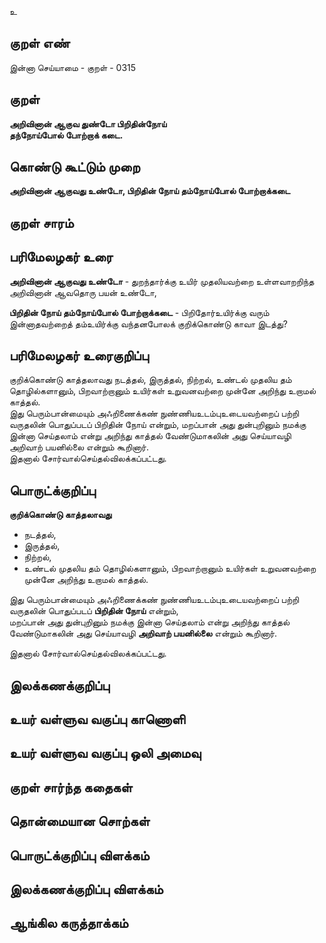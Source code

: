 உ

## குறள் எண் 

இன்னா செய்யாமை - குறள் - 0315  

## குறள் 

**அறிவினான் ஆகுவ துண்டோ பிறிதின்நோய்  
தந்நோய்போல் போற்றாக் கடை.**

## கொண்டு கூட்டும் முறை

**அறிவினான் ஆகுவது உண்டோ, பிறிதின் நோய் தம்நோய்போல் போற்றாக்கடை**

## குறள் சாரம் 


## பரிமேலழகர் உரை

**அறிவினான் ஆகுவது உண்டோ** - துறந்தார்க்கு உயிர் முதலியவற்றை உள்ளவாறறிந்த அறிவினான் ஆவதொரு பயன் உண்டோ,   

**பிறிதின் நோய் தம்நோய்போல் போற்றாக்கடை** - பிறிதோர்உயிர்க்கு வரும் இன்னாதவற்றைத் தம்உயிர்க்கு வந்தனபோலக் குறிக்கொண்டு காவா இடத்து?   

## பரிமேலழகர் உரைகுறிப்பு   

குறிக்கொண்டு காத்தலாவது நடத்தல், இருத்தல், நிற்றல், உண்டல் முதலிய தம் தொழில்களானும், பிறவாற்றானும் உயிர்கள் உறுவனவற்றை முன்னே அறிந்து உறாமல் காத்தல்.  
இது பெரும்பான்மையும் அஃறிணைக்கண் நுண்ணியஉடம்புஉடையவற்றைப் பற்றி வருதலின் பொதுப்படப் பிறிதின் நோய் என்றும், மறப்பான் அது துன்புறினும் நமக்கு இன்னா செய்தலாம் என்று அறிந்து காத்தல் வேண்டுமாகலின் அது செய்யாவழி அறிவாற் பயனில்லை என்றும் கூறினார்.   
இதனால் சோர்வால்செய்தல்விலக்கப்பட்டது.    

## பொருட்க்குறிப்பு 

**குறிக்கொண்டு காத்தலாவது**  
* நடத்தல்,   
* இருத்தல்,   
* நிற்றல்,   
* உண்டல் முதலிய தம் தொழில்களானும், பிறவாற்றானும் உயிர்கள் உறுவனவற்றை முன்னே அறிந்து உறாமல் காத்தல்.  

இது பெரும்பான்மையும் அஃறிணைக்கண் நுண்ணியஉடம்புஉடையவற்றைப் பற்றி வருதலின் பொதுப்படப் **பிறிதின் நோய்** என்றும்,  
மறப்பான் அது துன்புறினும் நமக்கு இன்னா செய்தலாம் என்று அறிந்து காத்தல் வேண்டுமாகலின் அது செய்யாவழி **அறிவாற் பயனில்லை** என்றும் கூறினார்.   

இதனால் சோர்வால்செய்தல்விலக்கப்பட்டது.   

## இலக்கணக்குறிப்பு  


## உயர் வள்ளுவ வகுப்பு காணொளி


## உயர் வள்ளுவ வகுப்பு ஒலி அமைவு 

 
## குறள் சார்ந்த கதைகள் 


## தொன்மையான சொற்கள்


## பொருட்க்குறிப்பு விளக்கம்


## இலக்கணக்குறிப்பு விளக்கம்


## ஆங்கில கருத்தாக்கம் 


